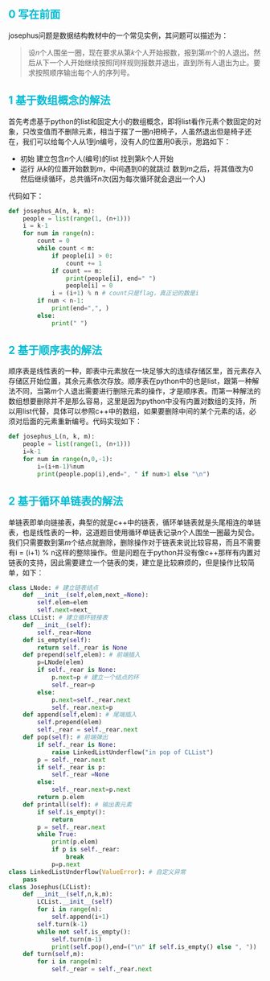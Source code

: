 ## <font color=#00BCD4 >0 写在前面</font>
josephus问题是数据结构教材中的一个常见实例，其问题可以描述为：
>设$n$个人围坐一圈，现在要求从第$k$个人开始报数，报到第$m$个的人退出。然后从下一个人开始继续按照同样规则报数并退出，直到所有人退出为止。要求按照顺序输出每个人的序列号。
## <font color=#00BCD4 >1 基于数组概念的解法</font>
首先考虑基于python的list和固定大小的数组概念，即将list看作元素个数固定的对象，只改变值而不删除元素，相当于摆了一圈$n$把椅子，人虽然退出但是椅子还在，我们可以给每个人从$1$到$n$编号，没有人的位置用$0$表示，思路如下：
* 初始
建立包含$n$个人(编号)的list
找到第$k$个人开始
* 运行
从$k$的位置开始数到$m$，中间遇到$0$的就跳过
数到$m$之后，将其值改为$0$
然后继续循环，总共循环$n$次(因为每次循环就会退出一个人)

代码如下：
```python
def josephus_A(n, k, m):
    people = list(range(1, (n+1)))
    i = k-1
    for num in range(n):
        count = 0
        while count < m: 
            if people[i] > 0:
                count += 1
            if count == m:
                print(people[i], end=" ")
                people[i] = 0
            i = (i+1) % n # count只是flag，真正记的数是i
        if num < n-1:
            print(end=",", )
        else:
            print(" ")
```
## <font color=#00BCD4 >2 基于顺序表的解法</font>
顺序表是线性表的一种，即表中元素放在一块足够大的连续存储区里，首元素存入存储区开始位置，其余元素依次存放。顺序表在python中的也是list，跟第一种解法不同，当第$m$个人退出需要进行删除元素的操作，才是顺序表。而第一种解法的数组想要删除并不是那么容易，这里是因为python中没有内置对数组的支持，所以用list代替，具体可以参照c++中的数组，如果要删除中间的某个元素的话，必须对后面的元素重新编号。代码实现如下：
```python
def josephus_L(n, k, m):
    people = list(range(1, (n+1)))
    i=k-1
    for num in range(n,0,-1):
        i=(i+m-1)%num
        print(people.pop(i),end=", " if num>1 else "\n")
```
## <font color=#00BCD4 >2 基于循环单链表的解法</font>
单链表即单向链接表，典型的就是c++中的链表，循环单链表就是头尾相连的单链表，也是线性表的一种，这道题目使用循环单链表记录$n$个人围坐一圈最为契合。我们只需要数到第$m$个结点就删除，删除操作对于链表来说比较容易，而且不需要有i = (i+1) % n这样的整除操作。但是问题在于python并没有像c++那样有内置对链表的支持，因此需要建立一个链表的类，建立是比较麻烦的，但是操作比较简单，如下：
```python
class LNode: # 建立链表结点
    def __init__(self,elem,next_=None):
        self.elem=elem
        self.next=next_
class LCList: # 建立循环链接表
    def __init__(self):
        self._rear=None
    def is_empty(self):
        return self._rear is None
    def prepend(self,elem): # 前端插入
        p=LNode(elem)
        if self._rear is None:
            p.next=p # 建立一个结点的环
            self._rear=p
        else:
            p.next=self._rear.next
            self._rear.next=p
    def append(self,elem): # 尾端插入
        self.prepend(elem)
        self._rear = self._rear.next
    def pop(self): # 前端弹出
        if self._rear is None:
            raise LinkedListUnderflow("in pop of CLList")
        p = self._rear.next
        if self._rear is p:
            self._rear =None
        else:
            self._rear.next=p.next
        return p.elem
    def printall(self): # 输出表元素
        if self.is_empty():
            return
        p = self._rear.next
        while True:
            print(p.elem)
            if p is self._rear:
                break
            p=p.next
class LinkedListUnderflow(ValueError): # 自定义异常
    pass
class Josephus(LCList):
    def __init__(self,n,k,m):
        LCList.__init__(self)
        for i in range(n):
            self.append(i+1)
        self.turn(k-1)
        while not self.is_empty():
            self.turn(m-1)
            print(self.pop(),end=("\n" if self.is_empty() else ", "))
    def turn(self,m):
        for i in range(m):
            self._rear = self._rear.next
```